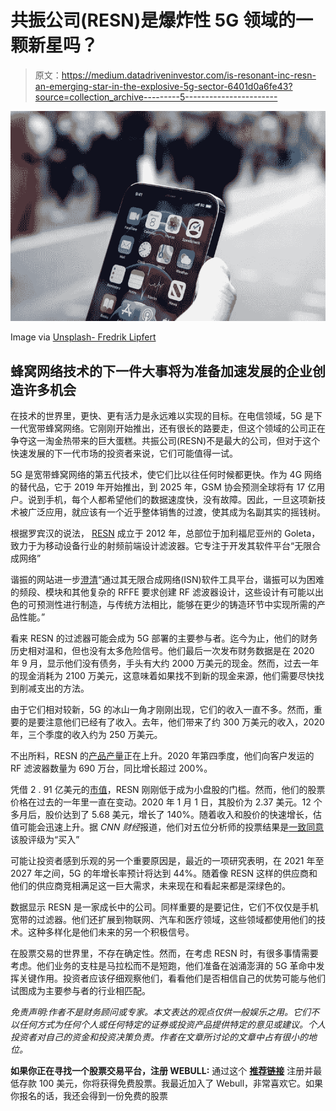 # 共振公司(RESN)是爆炸性 5G 领域的一颗新星吗？

> 原文：<https://medium.datadriveninvestor.com/is-resonant-inc-resn-an-emerging-star-in-the-explosive-5g-sector-6401d0a6fe43?source=collection_archive---------5----------------------->

![](img/51b17a24c08b18ce1a241765dc31d286.png)

Image via [Unsplash- Fredrik Lipfert](https://images.unsplash.com/photo-1610034449610-a4fa929867f2?ixid=MXwxMjA3fDB8MHxwaG90by1wYWdlfHx8fGVufDB8fHw%3D&ixlib=rb-1.2.1&auto=format&fit=crop&w=751&q=80)

## 蜂窝网络技术的下一件大事将为准备加速发展的企业创造许多机会

在技术的世界里，更快、更有活力是永远难以实现的目标。在电信领域，5G 是下一代宽带蜂窝网络。它刚刚开始推出，还有很长的路要走，但这个领域的公司正在争夺这一淘金热带来的巨大蛋糕。共振公司(RESN)不是最大的公司，但对于这个快速发展的下一代市场的投资者来说，它们可能值得一试。

5G 是宽带蜂窝网络的第五代技术，使它们比以往任何时候都更快。作为 4G 网络的替代品，它于 2019 年开始推出，到 2025 年，GSM 协会预测全球将有 17 亿用户。说到手机，每个人都希望他们的数据速度快，没有故障。因此，一旦这项新技术被广泛应用，就应该有一个近乎整体销售的过渡，使其成为名副其实的摇钱树。

根据罗宾汉的说法， [RESN](https://robinhood.com/stocks/RESN) 成立于 2012 年，总部位于加利福尼亚州的 Goleta，致力于为移动设备行业的射频前端设计滤波器。它专注于开发其软件平台“无限合成网络”

谐振的网站进一步[澄清](https://www.resonant.com/company/about)“通过其无限合成网络(ISN)软件工具平台，谐振可以为困难的频段、模块和其他复杂的 RFFE 要求创建 RF 滤波器设计，这些设计有可能以出色的可预测性进行制造，与传统方法相比，能够在更少的铸造环节中实现所需的产品性能。”

看来 RESN 的过滤器可能会成为 5G 部署的主要参与者。迄今为止，他们的财务历史相对温和，但也没有太多危险信号。他们最后一次发布财务数据是在 2020 年 9 月，显示他们没有债务，手头有大约 2000 万美元的现金。然而，过去一年的现金消耗为 2100 万美元，这意味着如果找不到新的现金来源，他们需要尽快找到削减支出的方法。

由于它们相对较新，5G 的冰山一角才刚刚出现，它们的收入一直不多。然而，重要的是要注意他们已经有了收入。去年，他们带来了约 300 万美元的收入，2020 年，三个季度的收入约为 250 万美元。

不出所料，RESN 的[产品产量](https://www.resonant.com/news-resources/press-releases/detail/409/resonant-customer-shipment-volumes-accelerate-and-grow-200)正在上升。2020 年第四季度，他们向客户发运的 RF 滤波器数量为 690 万台，同比增长超过 200%。

凭借 2 . 91 亿美元的[市值](https://finance.yahoo.com/news/resonant-nasdaq-resn-good-position-075025506.html)，RESN 刚刚低于成为小盘股的门槛。然而，他们的股票价格在过去的一年里一直在变动。2020 年 1 月 1 日，其股价为 2.37 美元。12 个多月后，股价达到了 5.68 美元，增长了 140%。随着收入和股价的快速增长，估值可能会迅速上升。据 *CNN 财经*报道，他们对五位分析师的投票结果是[一致同意](https://money.cnn.com/quote/forecast/forecast.html?symb=RESN)该股评级为“买入”

可能让投资者感到乐观的另一个重要原因是，最近的一项研究表明，在 2021 年至 2027 年之间，5G 的年增长率预计将达到 44%。随着像 RESN 这样的供应商和他们的供应商竞相满足这一巨大需求，未来现在和看起来都是深绿色的。

数据显示 RESN 是一家成长中的公司。同样重要的是要记住，它们不仅仅是手机宽带的过滤器。他们还扩展到物联网、汽车和医疗领域，这些领域都使用他们的技术。这种多样化是他们未来的另一个积极信号。

在股票交易的世界里，不存在确定性。然而，在考虑 RESN 时，有很多事情需要考虑。他们业务的支柱是马拉松而不是短跑，他们准备在汹涌澎湃的 5G 革命中发挥关键作用。投资者应该仔细观察他们，看看他们是否相信自己的优势可能与他们试图成为主要参与者的行业相匹配。

*免责声明:作者不是财务顾问或专家。本文表达的观点仅供一般娱乐之用。它们不以任何方式为任何个人或任何特定的证券或投资产品提供特定的意见或建议。个人投资者对自己的资金和投资决策负责。作者在文章所讨论的文章中占有很小的地位。*

**如果你正在寻找一个股票交易平台，注册 WEBULL:** 通过这个 [**推荐链接**](https://www.webull.com/activity?inviteCode=OVX44f91ZFGo&source=invite_gw&inviteSource=wb_oversea) 注册并最低存款 100 美元，你将获得免费股票。我最近加入了 Webull，非常喜欢它。如果你报名的话，我还会得到一份免费的股票